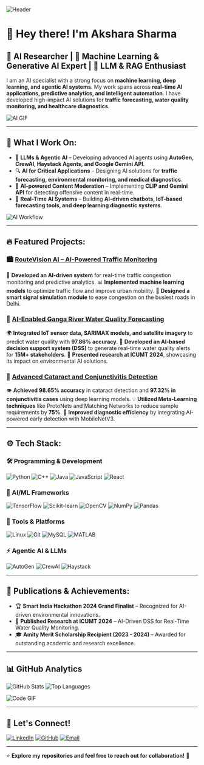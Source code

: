 ![Header](https://your-image-url.com)

# 👋 Hey there! I'm **Akshara Sharma**
## 🧠 AI Researcher | 🚀 Machine Learning & Generative AI Expert | 🤖 LLM & RAG Enthusiast

I am an AI specialist with a strong focus on **machine learning, deep learning, and agentic AI systems**. My work spans across **real-time AI applications, predictive analytics, and intelligent automation**. I have developed high-impact AI solutions for **traffic forecasting, water quality monitoring, and healthcare diagnostics**.

![AI GIF](https://media.giphy.com/media/ZVik7pBtu9dNS/giphy.gif)

---

## 🚀 What I Work On:
- 🤖 **LLMs & Agentic AI** – Developing advanced AI agents using **AutoGen, CrewAI, Haystack Agents, and Google Gemini API**.
- 🔍 **AI for Critical Applications** – Designing AI solutions for **traffic forecasting, environmental monitoring, and medical diagnostics**.
- 🎨 **AI-powered Content Moderation** – Implementing **CLIP and Gemini API** for detecting offensive content in real-time.
- 📡 **Real-Time AI Systems** – Building **AI-driven chatbots, IoT-based forecasting tools, and deep learning diagnostic systems**.

![AI Workflow](https://media.giphy.com/media/du3J3cXyzhj75IOgvA/giphy.gif)

---

## 🔥 Featured Projects:

### 🏙️ [RouteVision AI – AI-Powered Traffic Monitoring](https://github.com/your-repo)
🚗 **Developed an AI-driven system** for real-time traffic congestion monitoring and predictive analytics.
📊 **Implemented machine learning models** to optimize traffic flow and improve urban mobility.
🛑 **Designed a smart signal simulation module** to ease congestion on the busiest roads in Delhi.

### 🌊 [AI-Enabled Ganga River Water Quality Forecasting](https://github.com/your-repo)
🌍 **Integrated IoT sensor data, SARIMAX models, and satellite imagery** to predict water quality with **97.86% accuracy**.
📡 **Developed an AI-based decision support system (DSS)** to generate real-time water quality alerts for **15M+ stakeholders**.
🔬 **Presented research at ICUMT 2024**, showcasing its impact on environmental AI solutions.

### 🏥 [Advanced Cataract and Conjunctivitis Detection](https://github.com/your-repo)
👁️ **Achieved 98.65% accuracy** in cataract detection and **97.32% in conjunctivitis cases** using deep learning models.
💡 **Utilized Meta-Learning techniques** like ProtoNets and Matching Networks to reduce sample requirements by **75%**.
🚀 **Improved diagnostic efficiency** by integrating AI-powered early detection with MobileNetV3.

---

## ⚙️ Tech Stack:

### 🛠️ Programming & Development
![Python](https://img.shields.io/badge/Python-3776AB?style=for-the-badge&logo=python&logoColor=white)
![C++](https://img.shields.io/badge/C++-00599C?style=for-the-badge&logo=cplusplus&logoColor=white)
![Java](https://img.shields.io/badge/Java-ED8B00?style=for-the-badge&logo=openjdk&logoColor=white)
![JavaScript](https://img.shields.io/badge/JavaScript-F7DF1E?style=for-the-badge&logo=javascript&logoColor=black)
![React](https://img.shields.io/badge/React-20232A?style=for-the-badge&logo=react&logoColor=61DAFB)

### 🤖 AI/ML Frameworks
![TensorFlow](https://img.shields.io/badge/TensorFlow-FF6F00?style=for-the-badge&logo=tensorflow&logoColor=white)
![Scikit-learn](https://img.shields.io/badge/scikit--learn-F7931E?style=for-the-badge&logo=scikitlearn&logoColor=white)
![OpenCV](https://img.shields.io/badge/OpenCV-5C3EE8?style=for-the-badge&logo=opencv&logoColor=white)
![NumPy](https://img.shields.io/badge/NumPy-013243?style=for-the-badge&logo=numpy&logoColor=white)
![Pandas](https://img.shields.io/badge/Pandas-150458?style=for-the-badge&logo=pandas&logoColor=white)

### 🔧 Tools & Platforms
![Linux](https://img.shields.io/badge/Linux-FCC624?style=for-the-badge&logo=linux&logoColor=black)
![Git](https://img.shields.io/badge/Git-F05032?style=for-the-badge&logo=git&logoColor=white)
![MySQL](https://img.shields.io/badge/MySQL-4479A1?style=for-the-badge&logo=mysql&logoColor=white)
![MATLAB](https://img.shields.io/badge/MATLAB-0076A8?style=for-the-badge&logo=mathworks&logoColor=white)

### ⚡ Agentic AI & LLMs
![AutoGen](https://img.shields.io/badge/AutoGen-Informational?style=for-the-badge&logo=ai&logoColor=white)
![CrewAI](https://img.shields.io/badge/CrewAI-Informational?style=for-the-badge&logo=ai&logoColor=white)
![Haystack](https://img.shields.io/badge/Haystack-FF6B6B?style=for-the-badge&logo=ai&logoColor=white)

---

## 📜 Publications & Achievements:
- 🏆 **Smart India Hackathon 2024 Grand Finalist** – Recognized for AI-driven environmental innovations.
- 📄 **Published Research at ICUMT 2024** – AI-Driven DSS for Real-Time Water Quality Monitoring.
- 🎓 **Amity Merit Scholarship Recipient (2023 - 2024)** – Awarded for outstanding academic and research excellence.

---

## 📊 GitHub Analytics
![GitHub Stats](https://github-readme-stats.vercel.app/api?username=AksharaaSharma&show_icons=true&theme=radical)
![Top Languages](https://github-readme-stats.vercel.app/api/top-langs/?username=AksharaaSharma&layout=compact&theme=radical)

![Code GIF](https://media.giphy.com/media/QTfX9Ejfra3ZmNxh6B/giphy.gif)

---

## 🤝 Let's Connect!
[![LinkedIn](https://img.shields.io/badge/LinkedIn-0A66C2?style=for-the-badge&logo=linkedin&logoColor=white)](https://www.linkedin.com/in/akshara-sharma-a6b4bb272/)
[![GitHub](https://img.shields.io/badge/GitHub-181717?style=for-the-badge&logo=github&logoColor=white)](https://github.com/AksharaaSharma)
[![Email](https://img.shields.io/badge/Email-D14836?style=for-the-badge&logo=gmail&logoColor=white)](mailto:akshara.sharma.contact@gmail.com)

---

⭐️ **Explore my repositories and feel free to reach out for collaboration!** 🚀
